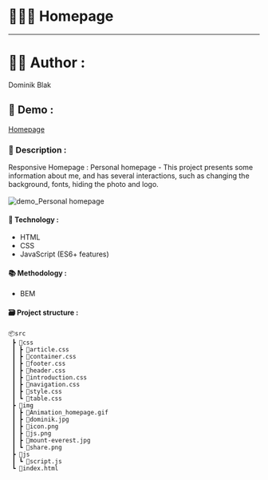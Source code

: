 # 🧑🏻‍💻 Homepage
******
# 👨‍💻 Author :
Dominik Blak 

## 🚀 Demo :
[Homepage](https://dominikblak.github.io/Homepage/)

### 📖 Description :
Responsive Homepage :
Personal homepage - This project presents some information about me, and has several interactions, such as changing the background, fonts, hiding the photo and logo.</br></br>
<img src="https://github.com/dominikblak/Homepage/blob/master/src/img/Animation_homepage.gif" alt="demo_Personal homepage" >

#### 🧰 Technology :
- HTML
- CSS
- JavaScript (ES6+ features)

#### 📚 Methodology :
- BEM

#### 🗃 Project structure :
```
📦src
 ┣ 📂css
 ┃ ┣ 📜article.css
 ┃ ┣ 📜container.css
 ┃ ┣ 📜footer.css
 ┃ ┣ 📜header.css
 ┃ ┣ 📜introduction.css
 ┃ ┣ 📜navigation.css
 ┃ ┣ 📜style.css
 ┃ ┗ 📜table.css
 ┣ 📂img
 ┃ ┣ 📜Animation_homepage.gif
 ┃ ┣ 📜dominik.jpg
 ┃ ┣ 📜icon.png
 ┃ ┣ 📜js.png
 ┃ ┣ 📜mount-everest.jpg
 ┃ ┗ 📜share.png
 ┣ 📂js
 ┃ ┗ 📜script.js
 ┗ 📜index.html
 ```

